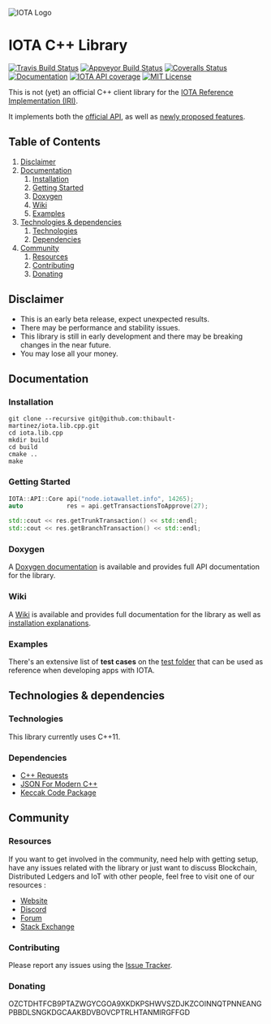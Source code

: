 ![IOTA Logo][iota-logo]

# IOTA C++ Library

[![Travis Build Status][travis-badge]][travis]
[![Appveyor Build Status][appveyor-badge]][appveyor]
[![Coveralls Status][coveralls-badge]][coveralls]
[![Documentation][documentation-badge]][documentation]
[![IOTA API coverage][iota-api-badge]][iota-api]
[![MIT License][license-badge]][license]

This is not (yet) an official C++ client library for the [IOTA Reference Implementation (IRI)](https://github.com/iotaledger/iri).

It implements both the [official API](https://iota.readme.io/docs/getting-started), as well as [newly proposed features](https://github.com/iotaledger/wiki/blob/master/api-proposal.md#proposed-api-calls).

## Table of Contents

1.  [Disclaimer](#disclaimer)
1.  [Documentation](#documentation)
    1.  [Installation](#installation)
    1.  [Getting Started](#getting-started)
    1.  [Doxygen](#doxygen)
    1.  [Wiki](#wiki)
    1.  [Examples](#examples)
1.  [Technologies & dependencies](#technologies--dependencies)
    1.  [Technologies](#technologies)
    1.  [Dependencies](#dependencies)
1.  [Community](#community)
    1.  [Resources](#resources)
    1.  [Contributing](#contributing)
    1.  [Donating](#donating)

## Disclaimer

-   This is an early beta release, expect unexpected results.
-   There may be performance and stability issues.
-   This library is still in early development and there may be breaking changes in the near future.
-   You may lose all your money.

## Documentation

### Installation

```
git clone --recursive git@github.com:thibault-martinez/iota.lib.cpp.git
cd iota.lib.cpp
mkdir build
cd build
cmake ..
make
```

### Getting Started

```cpp
IOTA::API::Core api("node.iotawallet.info", 14265);
auto            res = api.getTransactionsToApprove(27);

std::cout << res.getTrunkTransaction() << std::endl;
std::cout << res.getBranchTransaction() << std::endl;
```

### Doxygen

A [Doxygen documentation](https://thibault-martinez.github.io/iota.lib.cpp/html/) is available and provides full API documentation for the library.

### Wiki

A [Wiki](https://github.com/thibault-martinez/iota.lib.cpp/wiki) is available and provides full documentation for the library as well as [installation explanations](https://github.com/thibault-martinez/iota.lib.cpp/wiki/Installation).

### Examples

There's an extensive list of **test cases** on the [test folder](https://github.com/thibault-martinez/iota.lib.cpp/tree/master/test/source) that can be used as reference when developing apps with IOTA.

## Technologies & dependencies

### Technologies

This library currently uses C++11.

### Dependencies

-   [C++ Requests](https://github.com/whoshuu/cpr)
-   [JSON For Modern C++](https://github.com/nlohmann/json)
-   [Keccak Code Package](https://github.com/gvanas/KeccakCodePackage)

## Community

### Resources

If you want to get involved in the community, need help with getting setup, have any issues related with the library or just want to discuss Blockchain, Distributed Ledgers and IoT with other people, feel free to visit one of our resources :

-   [Website](https://iota.org/)
-   [Discord](https://discordapp.com/invite/fNGZXvh)
-   [Forum](https://forum.iota.org/)
-   [Stack Exchange](https://iota.stackexchange.com/)

### Contributing

Please report any issues using the [Issue Tracker](https://github.com/thibault-martinez/iota.lib.cpp/issues).

### Donating

OZCTDHTFCB9PTAZWGYCGOA9XKDKPSHWVSZDJKZCOINNQTPNNEANGPBBDLSNGKDGCAAKBDVBOVCPTRLHTANMIRGFFGD

[iota-logo]: https://raw.githubusercontent.com/iotaledger/documentation/master/source/images/iota-logo.png

[travis]: https://travis-ci.org/thibault-martinez/iota.lib.cpp
[travis-badge]: https://travis-ci.org/thibault-martinez/iota.lib.cpp.svg?branch=master

[appveyor]: https://ci.appveyor.com/project/thibault-martinez/iota-lib-cpp/branch/master
[appveyor-badge]: https://ci.appveyor.com/api/projects/status/lp9awde5sykw16u0/branch/master?svg=true

[coveralls]: https://coveralls.io/github/thibault-martinez/iota.lib.cpp?branch=master
[coveralls-badge]: https://coveralls.io/repos/github/thibault-martinez/iota.lib.cpp/badge.svg?branch=master

[documentation]: https://thibault-martinez.github.io/iota.lib.cpp/html/
[documentation-badge]: https://img.shields.io/readthedocs/pip/stable.svg

[iota-api]:
https://iota.readme.io/reference
[iota-api-badge]:
https://img.shields.io/badge/IOTA%20API%20coverage-15/15%20commands-green.svg

[license]: https://github.com/thibault-martinez/iota.lib.cpp/blob/master/LICENSE
[license-badge]: https://img.shields.io/apm/l/vim-mode.svg
